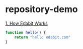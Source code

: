 # repository-demo

[1. How Edabit Works](https://edabit.com/challenge/ARr5tA458o2tC9FTN)

```js 
function hello() {
	return "hello edabit.com"
}
```